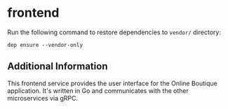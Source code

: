 # frontend

Run the following command to restore dependencies to `vendor/` directory:

    dep ensure --vendor-only

## Additional Information
This frontend service provides the user interface for the Online Boutique application. It's written in Go and communicates with the other microservices via gRPC.